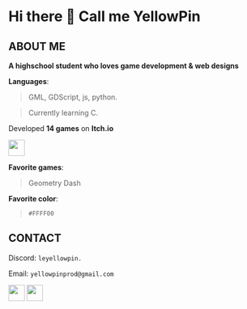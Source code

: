 # Hi there 👋 Call me YellowPin

## ABOUT ME
**A highschool student who loves game development & web designs**

**Languages**: 
> GML, GDScript, js, python.

> Currently learning C.

Developed **14 games** on **Itch.io**


<a href="https://the-yellow-pin.itch.io"><img src="https://static.itch.io/images/badge-color.svg" width="auto" height="32px"></img></a>

**Favorite games**: 
> Geometry Dash

**Favorite color**: 
> `#FFFF00`

## **CONTACT**
Discord: `leyellowpin.`

Email: `yellowpinprod@gmail.com`

<a href="https://www.youtube.com/@YPprod1231"><img src="https://upload.wikimedia.org/wikipedia/commons/e/ef/Youtube_logo.png" width="auto" height="32px"></img></a>
<a href="https://the-yellow-pin.itch.io"><img src="https://static.itch.io/images/app-icon.svg" width="auto" height="32px"></img></a>

<!--
**leYellowPin/leYellowPin** is a ✨ _special_ ✨ repository because its `README.md` (this file) appears on your GitHub profile.

Here are some ideas to get you started:

- 🔭 I’m currently working on ...
- 🌱 I’m currently learning ...
- 👯 I’m looking to collaborate on ...
- 🤔 I’m looking for help with ...
- 💬 Ask me about ...
- 📫 How to reach me: ...
- 😄 Pronouns: ...
- ⚡ Fun fact: ...
-->
